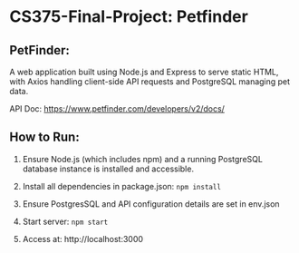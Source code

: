 # CS375-Final-Project: Petfinder

## PetFinder:

A web application built using Node.js and Express to serve static HTML, with Axios handling client-side API requests and PostgreSQL managing pet data.

API Doc: https://www.petfinder.com/developers/v2/docs/

## How to Run:

1) Ensure Node.js (which includes npm) and a running PostgreSQL database instance is installed and accessible.

2) Install all dependencies in package.json: `npm install`

3) Ensure PostgresSQL and API configuration details are set in env.json

4) Start server: `npm start`

5) Access at: http://localhost:3000
